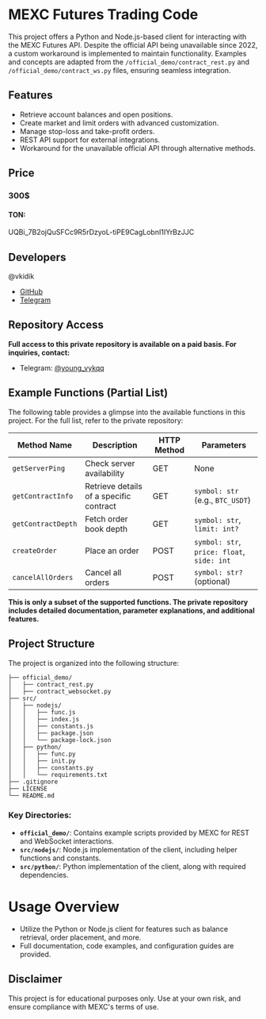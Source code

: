 # MEXC Futures Trading Code

This project offers a Python and Node.js-based client for interacting with the MEXC Futures API. Despite the official API being unavailable since 2022, a custom workaround is implemented to maintain functionality. Examples and concepts are adapted from the `/official_demo/contract_rest.py` and `/official_demo/contract_ws.py` files, ensuring seamless integration.

## Features
- Retrieve account balances and open positions.
- Create market and limit orders with advanced customization.
- Manage stop-loss and take-profit orders.
- REST API support for external integrations.
- Workaround for the unavailable official API through alternative methods.

## Price
### 300$
#### TON:
UQBi_7B2ojQuSFCc9R5rDzyoL-tiPE9CagLobnI1IYrBzJJC

## Developers

@vkidik
- [GitHub](https://github.com/vkidik/)
- [Telegram](https://t.me/young_vykqq) 

## Repository Access
**Full access to this private repository is available on a paid basis. For inquiries, contact:**
- Telegram: [@young_vykqq](https://t.me/young_vykqq)

## Example Functions (Partial List)
The following table provides a glimpse into the available functions in this project. For the full list, refer to the private repository:

| Method Name              | Description                              | HTTP Method | Parameters                                      |
|--------------------------|------------------------------------------|-------------|------------------------------------------------|
| `getServerPing`          | Check server availability               | GET         | None                                           |
| `getContractInfo`        | Retrieve details of a specific contract | GET         | `symbol: str` (e.g., `BTC_USDT`)              |
| `getContractDepth`       | Fetch order book depth                  | GET         | `symbol: str`, `limit: int?`                  |
| `createOrder`            | Place an order                          | POST        | `symbol: str`, `price: float`, `side: int`    |
| `cancelAllOrders`        | Cancel all orders                       | POST        | `symbol: str?` (optional)                     |

**This is only a subset of the supported functions. The private repository includes detailed documentation, parameter explanations, and additional features.**

## Project Structure
The project is organized into the following structure:

```
├── official_demo/
│   ├── contract_rest.py
│   ├── contract_websocket.py
├── src/
│   ├── nodejs/
│   │   ├── func.js
│   │   ├── index.js
│   │   ├── constants.js
│   │   ├── package.json
│   │   └── package-lock.json
│   ├── python/
│   │   ├── func.py
│   │   ├── init.py
│   │   ├── constants.py
│   │   └── requirements.txt
├── .gitignore       
├── LICENSE       
└── README.md
```

### Key Directories:
- **`official_demo/`**: Contains example scripts provided by MEXC for REST and WebSocket interactions.
- **`src/nodejs/`**: Node.js implementation of the client, including helper functions and constants.
- **`src/python/`**: Python implementation of the client, along with required dependencies.

# Usage Overview
- Utilize the Python or Node.js client for features such as balance retrieval, order placement, and more.
- Full documentation, code examples, and configuration guides are provided.

## Disclaimer
This project is for educational purposes only. Use at your own risk, and ensure compliance with MEXC's terms of use.

